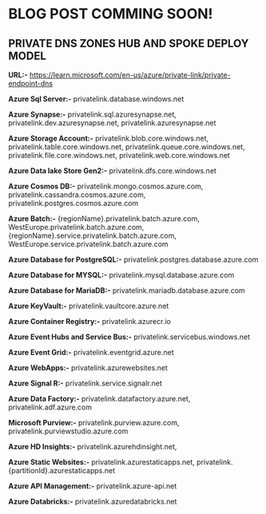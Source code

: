 # BLOG POST COMMING SOON!
## PRIVATE DNS ZONES HUB AND SPOKE DEPLOY MODEL

__URL:-__ https://learn.microsoft.com/en-us/azure/private-link/private-endpoint-dns

__Azure Sql Server:-__
	privatelink.database.windows.net

__Azure Synapse:-__
	privatelink.sql.azuresynapse.net,
	privatelink.dev.azuresynapse.net,
	privatelink.azuresynapse.net

__Azure Storage Account:-__
	privatelink.blob.core.windows.net,
	privatelink.table.core.windows.net,
	privatelink.queue.core.windows.net,
	privatelink.file.core.windows.net,
	privatelink.web.core.windows.net

__Azure Data lake Store Gen2:-__
	privatelink.dfs.core.windows.net

__Azure Cosmos DB:-__
	privatelink.mongo.cosmos.azure.com,
	privatelink.cassandra.cosmos.azure.com,
	privatelink.postgres.cosmos.azure.com

__Azure Batch:-__ 
	{regionName}.privatelink.batch.azure.com,
	WestEurope.privatelink.batch.azure.com,
	{regionName}.service.privatelink.batch.azure.com,
	WestEurope.service.privatelink.batch.azure.com

__Azure Database for PostgreSQL:-__
	privatelink.postgres.database.azure.com

__Azure Database for MYSQL:-__
	privatelink.mysql.database.azure.com

__Azure Database for MariaDB:-__
	privatelink.mariadb.database.azure.com


__Azure KeyVault:-__
	privatelink.vaultcore.azure.net

__Azure Container Registry:-__
	privatelink.azurecr.io

__Azure Event Hubs and Service Bus:-__
	privatelink.servicebus.windows.net

__Azure Event Grid:-__
	privatelink.eventgrid.azure.net

__Azure WebApps:-__
	privatelink.azurewebsites.net

__Azure Signal R:-__
	privatelink.service.signalr.net

__Azure Data Factory:-__
	privatelink.datafactory.azure.net,
	privatelink.adf.azure.com

__Microsoft Purview:-__
	privatelink.purview.azure.com,
	privatelink.purviewstudio.azure.com

__Azure HD Insights:-__
	privatelink.azurehdinsight.net,

__Azure Static Websites:-__
	privatelink.azurestaticapps.net,
	privatelink.{partitionId}.azurestaticapps.net

__Azure API Management:-__
	privatelink.azure-api.net

__Azure Databricks:-__
	privatelink.azuredatabricks.net
